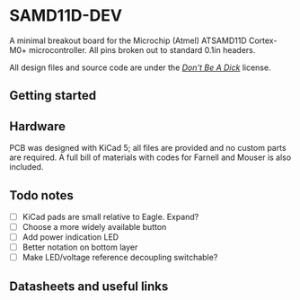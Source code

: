 # SAMD11D-DEV

A minimal breakout board for the Microchip (Atmel) ATSAMD11D Cortex-M0+ microcontroller. All pins broken out to standard 0.1in headers.

All design files and source code are under the [_Don't Be A Dick_][dbad-github] license.

## Getting started

## Hardware

PCB was designed with KiCad 5; all files are provided and no custom parts are required. A full bill of materials with codes for Farnell and Mouser is also included.

## Todo notes

 - [ ] KiCad pads are small relative to Eagle. Expand?
 - [ ] Choose a more widely available button
 - [ ] Add power indication LED
 - [ ] Better notation on bottom layer
 - [ ] Make LED/voltage reference decoupling switchable?

## Datasheets and useful links

[dbad-github]: https://github.com/philsturgeon/dbad
